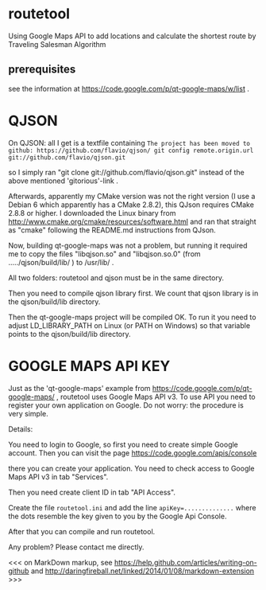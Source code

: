 routetool
=========

Using Google Maps API to add locations and calculate the shortest route by Traveling Salesman Algorithm

prerequisites
-------------

see the information at https://code.google.com/p/qt-google-maps/w/list .

# QJSON

On QJSON: all I get is a textfile containing `The project has been moved to github: https://github.com/flavio/qjson/ git config remote.origin.url git://github.com/flavio/qjson.git`

so I simply ran "git clone git://github.com/flavio/qjson.git" instead of the above mentioned 'gitorious'-link .

Afterwards, apparently my CMake version was not the right version (I use a Debian 6 which apparently has a CMake 2.8.2), this QJson requires CMake 2.8.8 or higher. I downloaded the Linux binary from http://www.cmake.org/cmake/resources/software.html and ran that straight as "cmake" following the README.md instructions from QJson.

Now, building qt-google-maps was not a problem, but running it required me to copy the files "libqjson.so" and "libqjson.so.0" (from ...../qjson/build/lib/ ) to /usr/lib/ . 

All two folders: routetool and qjson must be in the same directory.

Then you need to compile qjson library first. We count that qjson library is in the qjson/build/lib directory.

Then the qt-google-maps project will be compiled OK. To run it you need to adjust LD_LIBRARY_PATH on Linux (or PATH on Windows) so that variable points to the qjson/build/lib directory. 

# GOOGLE MAPS API KEY

Just as the 'qt-google-maps' example from https://code.google.com/p/qt-google-maps/ , routetool uses Google Maps API v3. To use API you need to register your own application on Google. Do not worry: the procedure is very simple.

Details:

You need to login to Google, so first you need to create simple Google account. Then you can visit the page https://code.google.com/apis/console

there you can create your application. You need to check access to Google Maps API v3 in tab "Services".

Then you need create client ID in tab "API Access".

Create the file `routetool.ini` and add the line `apiKey=..............` where the dots resemble the key given to you by the Google Api Console.

After that you can compile and run routetool.



Any problem? Please contact me directly.


<<< on MarkDown markup, see https://help.github.com/articles/writing-on-github and http://daringfireball.net/linked/2014/01/08/markdown-extension >>>
